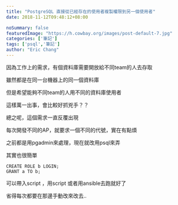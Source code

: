 ```yaml
---
title: "PostgreSQL 直接從已經存在的使用者複製權限到另一個使用者"
date: 2018-11-12T09:48:12+08:00

noSummary: false
featuredImage: "https://h.cowbay.org/images/post-default-7.jpg"
categories: ['筆記']
tags: ['psql','筆記']
author: "Eric Chang"
---
```


因為工作上的需求，有個資料庫需要開放給不同team的人去存取

雖然都是在同一台機器上的同一個資料庫

但是希望能夠不同team的人用不同的資料庫使用者

這樣萬一出事，會比較好抓兇手？？

<!--more-->

總之呢，這個需求一直反覆出現

每次開發不同的AP，就要求一個不同的代號，實在有點煩

之前都是用pgadmin來處理，現在就改用psql來弄

其實也很簡單

```
CREATE ROLE b LOGIN;
GRANT a TO b;
```

可以帶入script ，用script 或者用ansible去跑就好了

省得每次都要在那邊手動改來改去..
